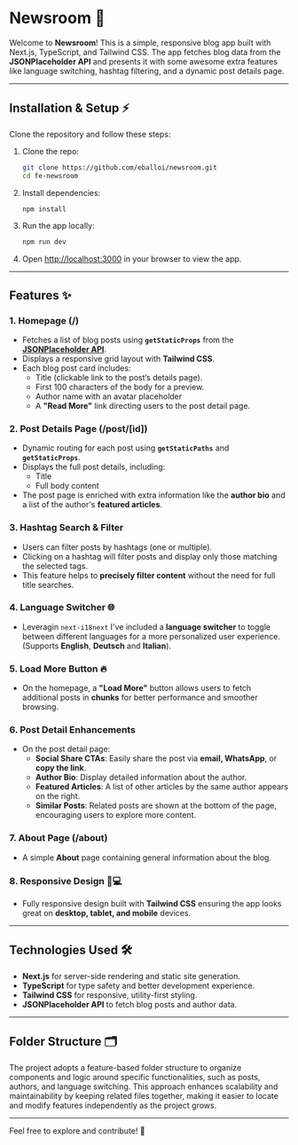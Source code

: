 # **Newsroom** 🚀

Welcome to **Newsroom**! This is a simple, responsive blog app built with Next.js, TypeScript, and Tailwind CSS. The app fetches blog data from the **JSONPlaceholder API** and presents it with some awesome extra features like language switching, hashtag filtering, and a dynamic post details page.

---

## **Installation & Setup ⚡**

Clone the repository and follow these steps:

1. Clone the repo:

   ```bash
   git clone https://github.com/eballoi/newsroom.git
   cd fe-newsroom
   ```

2. Install dependencies:

   ```bash
   npm install
   ```

3. Run the app locally:

   ```bash
   npm run dev
   ```

4. Open [http://localhost:3000](http://localhost:3000) in your browser to view the app.

---

## **Features ✨**

### **1. Homepage (/)**

- Fetches a list of blog posts using **`getStaticProps`** from the **[JSONPlaceholder API](https://jsonplaceholder.typicode.com/posts)**.
- Displays a responsive grid layout with **Tailwind CSS**.
- Each blog post card includes:
  - Title (clickable link to the post’s details page).
  - First 100 characters of the body for a preview.
  - Author name with an avatar placeholder
  - A **"Read More"** link directing users to the post detail page.

### **2. Post Details Page (/post/[id])**

- Dynamic routing for each post using **`getStaticPaths`** and **`getStaticProps`**.
- Displays the full post details, including:
  - Title
  - Full body content
- The post page is enriched with extra information like the **author bio** and a list of the author's **featured articles**.

### **3. Hashtag Search & Filter**

- Users can filter posts by hashtags (one or multiple).
- Clicking on a hashtag will filter posts and display only those matching the selected tags.
- This feature helps to **precisely filter content** without the need for full title searches.

### **4. Language Switcher 🌐**

- Leveragin `next-i18next` I've included a **language switcher** to toggle between different languages for a more personalized user experience. (Supports **English**, **Deutsch** and **Italian**).

### **5. Load More Button** 🔥

- On the homepage, a **"Load More"** button allows users to fetch additional posts in **chunks** for better performance and smoother browsing.

### **6. Post Detail Enhancements**

- On the post detail page:
  - **Social Share CTAs**: Easily share the post via **email, WhatsApp**, or **copy the link**.
  - **Author Bio**: Display detailed information about the author.
  - **Featured Articles**: A list of other articles by the same author appears on the right.
  - **Similar Posts**: Related posts are shown at the bottom of the page, encouraging users to explore more content.

### **7. About Page (/about)**

- A simple **About** page containing general information about the blog.

### **8. Responsive Design 📱💻**

- Fully responsive design built with **Tailwind CSS** ensuring the app looks great on **desktop, tablet, and mobile** devices.

---

## **Technologies Used 🛠️**

- **Next.js** for server-side rendering and static site generation.
- **TypeScript** for type safety and better development experience.
- **Tailwind CSS** for responsive, utility-first styling.
- **JSONPlaceholder API** to fetch blog posts and author data.

---

## **Folder Structure 🗂️**

The project adopts a feature-based folder structure to organize components and logic around specific functionalities, such as posts, authors, and language switching. This approach enhances scalability and maintainability by keeping related files together, making it easier to locate and modify features independently as the project grows.

---

Feel free to explore and contribute! 🚀
